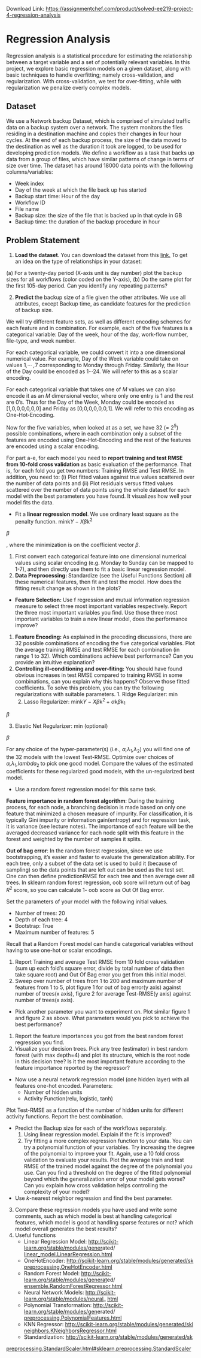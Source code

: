 Download Link: https://assignmentchef.com/product/solved-ee219-project-4-regression-analysis
<br>
<h1>Regression Analysis</h1>

Regression analysis is a statistical procedure for estimating the relationship between a target variable and a set of potentially relevant variables. In this project, we explore basic regression models on a given dataset, along with basic techniques to handle overfitting; namely cross-validation, and regularization. With cross-validation, we test for over-fitting, while with regularization we penalize overly complex models.

<h2>Dataset</h2>

We use a Network backup Dataset, which is comprised of simulated traffic data on a backup system over a network. The system monitors the files residing in a destination machine and copies their changes in four hour cycles. At the end of each backup process, the size of the data moved to the destination as well as the duration it took are logged, to be used for developing prediction models. We define a workflow as a task that backs up data from a group of files, which have similar patterns of change in terms of size over time. The dataset has around 18000 data points with the following columns/variables:

<ul>

 <li>Week index</li>

 <li>Day of the week at which the file back up has started</li>

 <li>Backup start time: Hour of the day</li>

 <li>Workflow ID</li>

 <li>File name</li>

 <li>Backup size: the size of the file that is backed up in that cycle in GB</li>

 <li>Backup time: the duration of the backup procedure in hour</li>

</ul>

<h2>Problem Statement</h2>

<ol>

 <li><strong>Load the dataset</strong>. You can download the dataset from this <a href="https://drive.google.com/open?id=1MAxRbYjOjeaHRDT-fIr10UeUWItlkAoc">link</a><a href="https://drive.google.com/open?id=1MAxRbYjOjeaHRDT-fIr10UeUWItlkAoc">.</a> To get an idea on the type of relationships in your dataset:</li>

</ol>

(a) For a twenty-day period (X-axis unit is day number) plot the backup sizes for all workflows (color coded on the Y-axis), (b) Do the same plot for the first 105-day period. Can you identify any repeating patterns?

<ol start="2">

 <li><strong>Predict </strong>the backup size of a file given the other attributes. We use all attributes, except Backup time, as candidate features for the prediction of backup size.</li>

</ol>

We will try different feature sets, as well as different encoding schemes for each feature and in combination. For example, each of the five features is a categorical variable: Day of the week, hour of the day, work-flow number, file-type, and week number.

For each categorical variable, we could convert it into a one dimensional numerical value. For example, Day of the Week variable could take on values 1<em>,</em>··· <em>,</em>7 corresponding to Monday through Friday. Similarly, the Hour of the Day could be encoded as 1···24. We will refer to this as a scalar encoding.

For each categorical variable that takes one of <em>M </em>values we can also encode it as an <em>M </em>dimensional vector, where only one entry is 1 and the rest are 0’s. Thus for the Day of the Week, Monday could be encoded as [1<em>,</em>0<em>,</em>0<em>,</em>0<em>,</em>0<em>,</em>0<em>,</em>0] and Friday as [0<em>,</em>0<em>,</em>0<em>,</em>0<em>,</em>0<em>,</em>0<em>,</em>1]. We will refer to this encoding as One-Hot-Encoding.

Now for the five variables, when looked at as a set, we have 32 (= 2<sup>5</sup>) possible combinations, where in each combination only a subset of the features are encoded using One-Hot-Encoding and the rest of the features are encoded using a scalar encoding.

For part a-e, for each model you need to <strong>report training and test RMSE from 10-fold cross validation </strong>as basic evaluation of the performance. That is, for each fold you get two numbers: Training RMSE and Test RMSE. In addition, you need to: (i) Plot fitted values against true values scattered over the number of data points and (ii) Plot residuals versus fitted values scattered over the number of data points using the whole dataset for each model with the best parameters you have found. It visualizes how well your model fits the data.

<ul>

 <li>Fit a <strong>linear regression model</strong>. We use ordinary least square as the penalty function. mink<em>Y </em>− <em>Xβ</em>k<sup>2</sup></li>

</ul>

<em>β</em>

, where the minimization is on the coefficient vector <em>β</em>.

<ol>

 <li>First convert each categorical feature into one dimensional numerical values using scalar encoding (e.g. Monday to Sunday can be mapped to 1-7), and then directly use them to fit a basic linear regression model.</li>

 <li><strong>Data Preprocessing: </strong>Standardize (see the Useful Functions Section) all these numerical features, then fit and test the model. How does the fitting result change as shown in the plots?</li>

</ol>

<ul>

 <li><strong>Feature Selection: </strong>Use f regression and mutual information regression measure to select three most important variables respectively. Report the three most important variables you find. Use those three most important variables to train a new linear model, does the performance improve?</li>

</ul>

<ol>

 <li><strong>Feature Encoding: </strong>As explained in the preceding discussions, there are 32 possible combinations of encoding the five categorical variables. Plot the average training RMSE and test RMSE for each combination (in range 1 to 32). Which combinations achieve best performance? Can you provide an intuitive explanation?</li>

 <li><strong>Controlling ill-conditioning and over-fiting: </strong>You should have found obvious increases in test RMSE compared to training RMSE in some combinations, can you explain why this happens? Observe those fitted coefficients. To solve this problem, you can try the following regularizations with suitable parameters. 1. Ridge Regularizer: min

  <ol start="2">

   <li>Lasso Regularizer: mink<em>Y </em>− <em>Xβ</em>k<sup>2 </sup>+ <em>α</em>k<em>β</em>k<sub>1</sub></li>

  </ol></li>

</ol>

<em>β</em>

<ol start="3">

 <li>Elastic Net Regularizer: min (optional)</li>

</ol>

<em>β</em>

For any choice of the hyper-parameter(s) (i.e., <em>α,λ</em><sub>1</sub><em>,λ</em><sub>2</sub>) you will find one of the 32 models with the lowest Test-RMSE. Optimize over choices of <em>α,λ</em><sub>1</sub><em>,lambda</em><sub>2 </sub>to pick one good model. Compare the values of the estimated coefficients for these regularized good models, with the un-regularized best model.

<ul>

 <li>Use a random forest regression model for this same task.</li>

</ul>

<strong>Feature importance in random forest algorithm</strong>: During the training process, for each node, a branching decision is made based on only one feature that minimized a chosen measure of impurity. For classification, it is typically Gini impurity or information gain(entropy) and for regression task, it is variance (see lecture notes). The importance of each feature will be the averaged decreased variance for each node split with this feature in the forest and weighted by the number of samples it splits.

<strong>Out of bag error</strong>: In the random forest regression, since we use bootstrapping, it’s easier and faster to evaluate the generalization ability. For each tree, only a subset of the data set is used to build it (because of sampling) so the data points that are left out can be used as the test set. One can then define predictionRMSE for each tree and then average over all trees. In sklearn random forest regression, oob score will return out of bag <em>R</em><sup>2 </sup>score, so you can calcalute 1- oob score as Out Of Bag error.

Set the parameters of your model with the following initial values.

<ul>

 <li>Number of trees: 20</li>

 <li>Depth of each tree: 4</li>

 <li>Bootstrap: True</li>

 <li>Maximum number of features: 5</li>

</ul>

Recall that a Random Forest model can handle categorical variables without having to use one-hot or scalar encodings.

<ol>

 <li>Report Training and average Test RMSE from 10 fold cross validation (sum up each fold’s square error, divide by total number of data then take square root) and Out Of Bag error you get from this initial model.</li>

 <li>Sweep over number of trees from 1 to 200 and maximum number of features from 1 to 5, plot figure 1 for out of bag error(y axis) against number of trees(x axis), figure 2 for average Test-RMSE(y axis) against number of trees(x axis).</li>

</ol>

<ul>

 <li>Pick another parameter you want to experiment on. Plot similar figure 1 and figure 2 as above. What parameters would you pick to achieve the best performance?</li>

</ul>

<ol>

 <li>Report the feature importances you got from the best random forest regression you find.</li>

 <li>Visualize your decision trees. Pick any tree (estimator) in best random forest (with max depth=4) and plot its structure, which is the root node in this decision tree? Is it the most important feature according to the feature importance reported by the regressor?</li>

</ol>

<ul>

 <li>Now use a neural network regression model (one hidden layer) with all features one-hot encoded. Parameters:

  <ul>

   <li>Number of hidden units</li>

   <li>Activity Function(relu, logistic, tanh)</li>

  </ul></li>

</ul>

Plot Test-RMSE as a function of the number of hidden units for different activity functions. Report the best combination.

<ul>

 <li>Predict the Backup size for each of the workflows separately.

  <ol>

   <li>Using linear regression model. Explain if the fit is improved?</li>

   <li>Try fitting a more complex regression function to your data. You can try a polynomial function of your variables. Try increasing the degree of the polynomial to improve your fit. Again, use a 10 fold cross validation to evaluate your results. Plot the average train and test RMSE of the trained model against the degree of the polynomial you use. Can you find a threshold on the degree of the fitted polynomial beyond which the generalization error of your model gets worse? Can you explain how cross validation helps controlling the complexity of your model?</li>

  </ol></li>

 <li>Use <em>k</em>-nearest neighbor regression and find the best parameter.</li>

</ul>

<ol start="3">

 <li>Compare these regression models you have used and write some comments, such as which model is best at handling categorical features, which model is good at handling sparse features or not? which model overall generates the best results?</li>

 <li>Useful functions

  <ul>

   <li>Linear Regression Model: <a href="http://scikit-learn.org/stable/modules/generated/sklearn.linear_model.LinearRegression.html">http://scikit-learn.org/stable/modules/gener</a>ated/ <a href="http://scikit-learn.org/stable/modules/generated/sklearn.linear_model.LinearRegression.html">linear_model.LinearRegression.html</a></li>

   <li>OneHotEncoder: <a href="http://scikit-learn.org/stable/modules/generated/sklearn.preprocessing.OneHotEncoder.html">http://scikit-learn.org/stable/modules/generated/sk</a> <a href="http://scikit-learn.org/stable/modules/generated/sklearn.preprocessing.OneHotEncoder.html">preprocessing.OneHotEncoder.html</a></li>

   <li>Random Forest Model: <a href="http://scikit-learn.org/stable/modules/generated/sklearn.ensemble.RandomForestRegressor.html">http://scikit-learn.org/stable/modules/generat</a>ed/ <a href="http://scikit-learn.org/stable/modules/generated/sklearn.ensemble.RandomForestRegressor.html">ensemble.RandomForestRegressor.html</a></li>

   <li>Neural Network Models: <a href="http://scikit-learn.org/stable/modules/neural_networks_supervised.html">http://scikit-learn.org/stable/modules/neural</a>_ <a href="http://scikit-learn.org/stable/modules/neural_networks_supervised.html">html</a></li>

   <li>Polynomial Transformation: <a href="http://scikit-learn.org/stable/modules/generated/sklearn.preprocessing.PolynomialFeatures.html">http://scikit-learn.org/stable/modules/gen</a>erated/ <a href="http://scikit-learn.org/stable/modules/generated/sklearn.preprocessing.PolynomialFeatures.html">preprocessing.PolynomialFeatures.html</a></li>

   <li>KNN Regressor: <a href="http://scikit-learn.org/stable/modules/generated/sklearn.neighbors.KNeighborsRegressor.html">http://scikit-learn.org/stable/modules/generated/skl</a> <a href="http://scikit-learn.org/stable/modules/generated/sklearn.neighbors.KNeighborsRegressor.html">neighbors.KNeighborsRegressor.html</a></li>

   <li>Standardization: <a href="http://scikit-learn.org/stable/modules/generated/sklearn.preprocessing.StandardScaler.html#sklearn.preprocessing.StandardScaler">http://scikit-learn.org/stable/modules/generated/sk</a></li>

  </ul></li>

</ol>

<a href="http://scikit-learn.org/stable/modules/generated/sklearn.preprocessing.StandardScaler.html#sklearn.preprocessing.StandardScaler">preprocessing.StandardScaler.html#sklearn.preprocessing.StandardScaler</a>